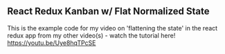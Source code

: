 ## React Redux Kanban w/ Flat Normalized State

This is the example code for my video on 'flattening the state' in the react redux app from my other video(s) - watch the tutorial here! https://youtu.be/Uye8hqTPcSE
